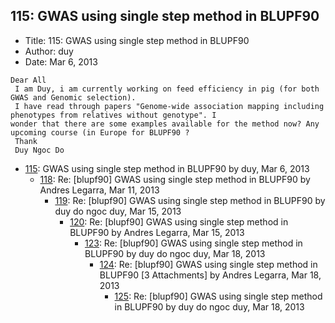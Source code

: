 ## 115: GWAS using single step method in BLUPF90

- Title: 115: GWAS using single step method in BLUPF90
- Author: duy
- Date: Mar 6, 2013

```
Dear All
 I am Duy, i am currently working on feed efficiency in pig (for both GWAS and Genomic selection).
 I have read through papers "Genome-wide association mapping including phenotypes from relatives without genotype". I
wonder that there are some examples available for the method now? Any upcoming course (in Europe for BLUPF90 ? 
 Thank 
 Duy Ngoc Do
```

- [115](0115.md): GWAS using single step method in BLUPF90 by duy, Mar 6, 2013
    - [118](0118.md): Re: [blupf90] GWAS using single step method in BLUPF90 by Andres Legarra, Mar 11, 2013
        - [119](0119.md): Re: [blupf90] GWAS using single step method in BLUPF90 by duy do ngoc duy, Mar 15, 2013
            - [120](0120.md): Re: [blupf90] GWAS using single step method in BLUPF90 by Andres Legarra, Mar 15, 2013
                - [123](0123.md): Re: [blupf90] GWAS using single step method in BLUPF90 by duy do ngoc duy, Mar 18, 2013
                    - [124](0124.md): Re: [blupf90] GWAS using single step method in BLUPF90 [3 Attachments] by Andres Legarra, Mar 18, 2013
                        - [125](0125.md): Re: [blupf90] GWAS using single step method in BLUPF90 by duy do ngoc duy, Mar 18, 2013
